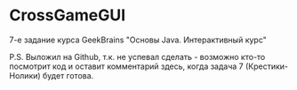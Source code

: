 # CrossGameGUI
7-е задание курса GeekBrains "Основы Java. Интерактивный курс"

P.S. Выложил на Github, т.к. не успевал сделать - возможно кто-то посмотрит код и оставит комментарий здесь, когда задача 7 (Крестики-Нолики) будет готова.
